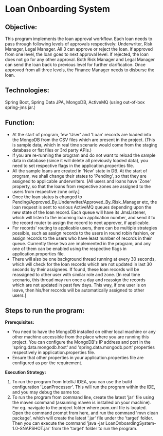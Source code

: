 # Loan Onboarding System

## Objective:
This program implements the loan approval workflow. Each loan needs to pass through following levels of approvals respectively: Underwriter, Risk Manager, Legal Manager. All 3 can approve or reject the loan. If approved from one level, the loan goes to next approval level. If rejected, the loan does not go for any other approval. Both Risk Manager and Legal Manager can send the loan back to previous level for further clarification. Once approved from all three levels, the Finance Manager needs to disburse the loan.

## Technologies:
Spring Boot, Spring Data JPA, MongoDB, ActiveMQ (using out-of-box spring-jms jar.)

## Function:
- At the start of program, few 'User' and 'Loan' records are loaded into the MongoDB from the CSV files which are present in the project. (This is sample data, which in real time scenario would come from the staging database or flat files or 3rd party APIs.)
- If you are re-running the program and do not want to reload the sample data in database (since it will delete all previously loaded data), you need to set respective flags in the application.properties file.
- All the sample loans are created in 'New' state in DB. At the start of program, we shall change their states to 'Pending', so that they are assigned to applicable underwriters. [All users and loans have 'Zone' property, so that the loans from respective zones are assigned to the users from respective zone only.]
- Once the loan status is changed to Pending/Approved_By_Underwriter/Approved_By_Risk_Manager etc, the loan request is sent to various ActiveMQ queues depending upon the new state of the loan record. Each queue will have its JmsListener, which will listen to the incoming loan application number, and send it to the record router to assign the record to next approver, if applicable.
- For records' routing to applicable users, there can be multiple strategies possible, such as assign records to the users in round robin fashion, or assign records to the users who have least number of records in their queue. Currently these two are implemented in the program, and any one of them can be enabled using the respective flags in application.properties file.
- There will also be one background thread running at every 30 seconds, which will check for the loan records which are not updated in last 30 seconds by their assignees. If found, these loan records will be reassigned to other user with similar role and zone. [In real time scenario, this thread may run once a day and reassign the records which are not updated in past few days. This way, if one user is on leave, then his/her records will be automatically assigned to other users.]

## Steps to run the program:

**Prerequisites:** 
- You need to have the MongoDB installed on either local machine or any other machine accessible from the place where you are running this project. You can configure the MongoDB's IP address and port in the 'spring.data.mongodb.host' and 'spring.data.mongodb.port' properties respectively in application.properties file.
- Ensure that other properties in your application.properties file are configured as per the requirement.

**Execution Strategy:**
1. To run the program from IntelliJ IDEA, you can use the build configuration 'LoanProcessor'. This will run the program within the IDE, and you may debug the same too.
2. To run the program from command line, create the latest 'jar' file using the maven command (assuming maven is installed on your machine). For eg. navigate to the project folder where pom.xml file is located. Open the command prompt from here, and run the command 'mvn clean package', which will create the latest '.jar' file under the 'target' folder. Then you can execute the command 'java -jar LoanOnboardingSystem-1.0-SNAPSHOT.jar' from the 'target' folder to run the program.
